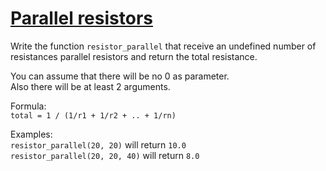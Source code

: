 # [Parallel resistors](https://www.codewars.com/kata/parallel-resistors "https://www.codewars.com/kata/5723b111101f5f905f0000a5")

Write the function `resistor_parallel` that receive an undefined number of resistances parallel resistors and return the total resistance.

You can assume that there will be no 0 as parameter.  
Also there will be at least 2 arguments.

Formula:  
`total = 1 / (1/r1 + 1/r2 + .. + 1/rn)`

Examples:  
`resistor_parallel(20, 20)` will return `10.0`  
`resistor_parallel(20, 20, 40)` will return `8.0`